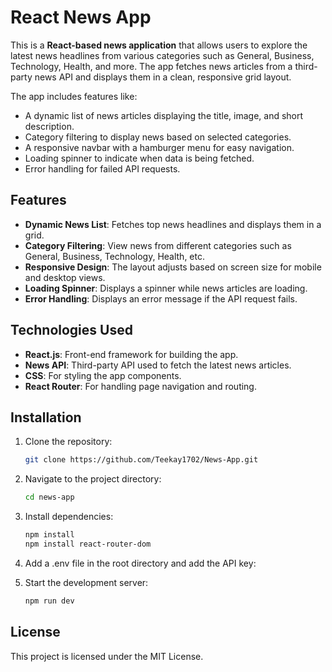 # React News App

This is a **React-based news application** that allows users to explore the latest news headlines from various categories such as General, Business, Technology, Health, and more. The app fetches news articles from a third-party news API and displays them in a clean, responsive grid layout. 

The app includes features like:
- A dynamic list of news articles displaying the title, image, and short description.
- Category filtering to display news based on selected categories.
- A responsive navbar with a hamburger menu for easy navigation.
- Loading spinner to indicate when data is being fetched.
- Error handling for failed API requests.

## Features
- **Dynamic News List**: Fetches top news headlines and displays them in a grid.
- **Category Filtering**: View news from different categories such as General, Business, Technology, Health, etc.
- **Responsive Design**: The layout adjusts based on screen size for mobile and desktop views.
- **Loading Spinner**: Displays a spinner while news articles are loading.
- **Error Handling**: Displays an error message if the API request fails.


## Technologies Used
- **React.js**: Front-end framework for building the app.
- **News API**: Third-party API used to fetch the latest news articles.
- **CSS**: For styling the app components.
- **React Router**: For handling page navigation and routing.

## Installation

1. Clone the repository:
   ```bash
   git clone https://github.com/Teekay1702/News-App.git

2. Navigate to the project directory:
   ```bash
   cd news-app

3. Install dependencies:
   ```bash
   npm install
   npm install react-router-dom

4. Add a .env file in the root directory and add the API key:

5. Start the development server:
   ```bash
   npm run dev

## License

This project is licensed under the MIT License.